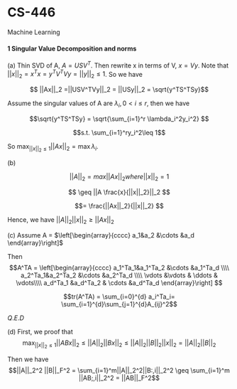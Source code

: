 # CS-446

Machine Learning
#### 1 Singular Value Decomposition and norms
(a) Thin SVD of A, $A = USV^T$. Then rewrite  x in terms of V, $x = Vy$. 
Note that $||x||_2 = x^Tx = y^TV^TVy = ||y||_2 \leq 1$.
So we have 

$$ ||Ax||_2 =||USV^TVy||_2 = ||USy||_2 = \sqrt{y^TS^TSy}$$

Assume the singular values of A are $\lambda_i, 0 < i \leq r$, then we have 

$$\sqrt{y^TS^TSy} = \sqrt{\sum_{i=1}^r \lambda_i^2y_i^2} $$

$$s.t. \sum_{i=1}^ry_i^2\leq 1$$

So $\max_{||x||_2\leq1}||Ax||_2 = \max \lambda_i$.


(b)

$$ ||A||_2 = max ||Ax||_2 where ||x||_2=1$$

$$ \geq ||A \frac{x}{||x||_2}||_2 $$ 

$$= \frac{||Ax||_2}{||x||_2} $$

Hence, we have $||A||_2||x||_2 \geq ||Ax||_2$

(c)
Assume A = $\left[\begin{array}{cccc} 
a_1&a_2 &\cdots &a_d
\end{array}\right]$


Then $$A^TA = \left[\begin{array}{cccc} 
a_1^Ta_1&a_1^Ta_2 &\cdots &a_1^Ta_d \\\\
a_2^Ta_1&a_2^Ta_2 &\cdots &a_2^Ta_d \\\\
\vdots &\vdots & \ddots & \vdots\\\\
a_d^Ta_1 &a_d^Ta_2 & \cdots &a_d^Ta_d
\end{array}\right]
$$


$$tr(A^TA) = \sum_{i=0}^{d} a_i^Ta_i= \sum_{i=1}^{d}\sum_{j=1}^{d}A_{ij}^2$$

$Q.E.D$


(d)
First, we proof that
 $$\max_{||x||_2\leq1} ||ABx||_2 \leq ||A||_2||Bx||_2\leq ||A||_2 ||B||_2 ||x||_2 = ||A||_2 ||B||_2$$

Then we have
$$||A||_2^2 ||B||_F^2 = \sum_{i=1}^m||A||_2^2||B:,i||_2^2 \geq \sum_{i=1}^m ||AB;,i||_2^2 = ||AB||_F^2$$
